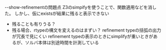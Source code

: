 --show-refinementの問題点
Z3のsimpifyを使うことで、関数適用などを消した。
しかし、仮にexistsが結果に残ると表示できない
  * 残ることも有りうる？
  * 残る場合、rtypeの構文を変えるのはまずい？
refinement typeの括弧の出力が冗長で見にくい
refinement typeの表示のときにsimplifyが重いときがあるが、ソルバ本体は別途時間を計測している